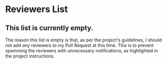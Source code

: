 # Reviewers List    

## This list is currently empty.

The reason this list is empty is that, as per the project's guidelines, I should not add any reviewers to my Pull Request at this
time. This is to prevent spamming the reviewers with unnecessary notifications, as highlighted in the project instructions.



